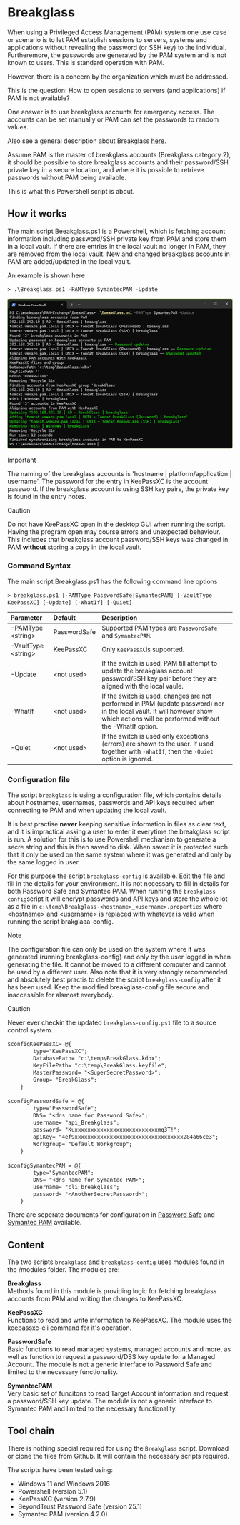 # Breakglass

When using a Privileged Access Management (PAM) system one use case or scenario 
is to let PAM establish sessions to servers, systems and applications without 
revealing the password (or SSH key) to the individual. Furtheremore, the passwords
are generated by the PAM system and is not known to users.
This is standard operation with PAM. 

However, there is a concern by the organization which must be addressed.

This is the question: How to open sessions to servers (and applications) if PAM is not available?

One answer is to use breakglass accounts for emergency access.
The accounts can be set manually or PAM can set the passwords to random values.

Also see a general description about Breakglass [here](Docs/Breakglass.md).

Assume PAM is the master of breakglass accounts (Breakglass category 2), it should be possible to store breakglass accounts and their password/SSH private key in a secure location, and where it is possible to retrieve passwords without PAM being available.

This is what this Powershell script is about.

## How it works

The main script Beeakglass.ps1 is a Powershell, which is fetching account information including password/SSH private key from PAM and store them in a local vault. If there are entries in the local vault no longer in PAM, they are removed from the local vault. New and changed breakglass accounts in PAM are added/updated in the local vault.

An example is shown here

```
> .\Breakglass.ps1 -PAMType SymantecPAM -Update
```

![Running Breakglass](/Docs/BreakGlass-Example.png)

> [!IMPORTANT]
> The naming of the breakglass accounts is 'hostname | platform/application | username'. The password for the entry in KeePassXC is the account password. If the breakglass account is using SSH key pairs, the private key is found in the entry notes.

> [!CAUTION]
> Do not have KeePassXC open in the desktop GUI when running the script. Having the program open may course errors and unexpected behaviour. This includes that breakglass account password/SSH keys was changed in PAM **without** storing a copy in the local vault.


### Command Syntax

The main script Breakglass.ps1 has the following command line options

```
> breakglass.ps1 [-PAMType PasswordSafe|SymantecPAM] [-VaultType KeePassXC] [-Update] [-WhatIf] [-Quiet]
```

| Parameter  | Default | Description |
|:--- | :--- | :--- |
| -PAMType \<string\> | PasswordSafe | Supported PAM types are `PasswordSafe` and `SymantecPAM`. | 
| -VaultType \<string\> | KeePassXC | Only `KeePassXC`is supported. | 
| -Update | \<not used\> | If the switch is used, PAM till attempt to update the breakglass account password/SSH key pair before they are aligned with the local vaule. | 
| -WhatIf | \<not used\> | If the switch is used, changes are not performed in PAM (update password) nor in the local vault. It will however show which actions will be performed without the -WhatIf option. | 
| -Quiet | \<not used\> | If the switch is used only exceptions (errors) are shown to the user. If used together with `-WhatIf`, then the `-Quiet`  option is ignored. | 


### Configuration file

The script `breakglass` is using a configuration file, which contains details about hostnames, usernames, passwords and API keys required when connecting to PAM and when updating the local vault.

It is best practise **never** keeping sensitive information in files as clear text, and it is impractical asking a user to enter it everytime the breakglass script is run.
A solution for this is to use Powershell mechanism to generate a secre string and this is then saved to disk. When saved it is protected such that it only be used on the same system where it was generated and only by the same logged in user.

For this purpose the script `breakglass-config` is available. Edit the file and fill in the details for your environment. It is not necessary to fill in details for both Password Safe and Symantec PAM. When running the `breakglass-config`script it will encrypt passwords and API keys and store the whole lot as a file in `c:\temp\Breakglass-<hostname>_<username>.properties` where \<hostname\> and \<username\> is replaced with whatever is valid when running the script brakglaaa-config. 

> [!NOTE]
> The configuration file can only be used on the system where it was generated (running breakglass-config) and only by the user logged in when generating the file. It cannot be moved to a different computer and cannot be used by a different user.
> Also note that it is very strongly recommended and absolutely best practis to delete the script `breakglass-config` after it has been used. Keep the modified breakglass-config file secure and inaccessible for alsmost everybody.

>[!CAUTION]
> Never ever checkin the updated `breakglass-config.ps1` file to a source control system.
> 


```
$configKeePassXC= @{
        type="KeePassXC"; 
		DatabasePath= "c:\temp\BreakGlass.kdbx"; 
		KeyFilePath= "c:\temp\BreakGlass.keyfile"; 
		MasterPassword= "<SuperSecretPassword>"; 
        Group= "BreakGlass";
    }

$configPasswordSafe = @{
        type="PasswordSafe"; 
		DNS= "<dns name for Password Safe>";
		username= "api_Breakglass"; 
		password= "Kuxxxxxxxxxxxxxxxxxxxxxxxxxxmq3T!"; 
		apiKey= "4ef9xxxxxxxxxxxxxxxxxxxxxxxxxxxxxxxxxx284a66ce3";
        Workgroup= "Default Workgroup";
    }

$configSymantecPAM = @{
        type="SymantecPAM"; 
		DNS= "<dns name for Symantec PAM>";
		username= "cli_breakglass"; 
		password= "<AnotherSecretPassword>"; 
    }
```

There are seperate documents for configuration in [Password Safe](Docs/PasswordSafe.md) and [Symantec PAM](Docs/SymantecPAM.md) available.


## Content

The two scripts `breakglass` and `breakglass-config` uses modules found in the \/modules folder.
The modules are:

**Breakglass**  
Methods found in this module is providing logic for fetching breakglass accounts from PAM and writing the changes to KeePassXC.

**KeePassXC**  
Functions to read and write information to KeePassXC. The module uses the keepassxc-cli command for it's operation.

**PasswordSafe**  
Basic functions to read managed systems, managed accounts and more, as well as function to request a password/DSS key update for a Managed Account. The module is not a generic interface to Password Safe and limited to the necessary functionality.

**SymantecPAM**  
Very basic set of funcitons to read Target Account information and request a password/SSH key update. The module is not a generic interface to Symantec PAM and limited to the necessary functionality.


## Tool chain

There is nothing special required for using the `Breakglass` script. Download or clone the files from Github. It will contain the necessary scripts required.

The scripts have been tested using:

- Windows 11 and Windows 2016
- Powershell (version 5.1)
- KeePassXC (version 2.7.9)
- BeyondTrust Password Safe (version 25.1)
- Symantec PAM (version 4.2.0)


